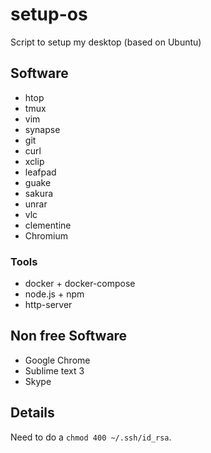 # setup-os
Script to setup my desktop (based on Ubuntu)

## Software

- htop
- tmux
- vim 
- synapse 
- git 
- curl 
- xclip 
- leafpad 
- guake 
- sakura
- unrar 
- vlc 
- clementine
- Chromium

### Tools

- docker + docker-compose
- node.js + npm
- http-server


## Non free Software

- Google Chrome
- Sublime text 3
- Skype


## Details

Need to do a `chmod 400 ~/.ssh/id_rsa`. 
